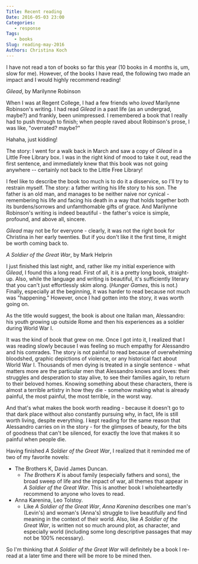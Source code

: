 ```yaml
---
Title: Recent reading
Date: 2016-05-03 23:00
Categories: 
   - response
Tags: 
   - books
Slug: reading-may-2016
Authors: Christina Koch
---
```


I have not read a ton of books so far this year (10 books in 4 months is, um, 
slow for me).  However, of the books I have read, the following two made an 
impact and I would highly recommend reading!  

*Gilead*, by Marilynne Robinson

When I was at Regent College, I had a few friends who *loved* Marilynne 
Robinson's writing.  I had read *Gilead* in a past life (as an undergrad, maybe?) 
and frankly, been unimpressed.  I remembered a book that I really had to 
push through to finish; when people raved about Robinson's prose, I was 
like, "overrated? maybe?"  

Hahaha, just kidding!  

The story: I went for a walk back in March and saw a copy 
of *Gilead* in a Little Free 
Library box.  I was in the right kind of mood to take it out, read 
the first sentence, and immediately knew that this book was not going 
anywhere -- certainly not back to the Little Free Library!  

I feel like to describe the book too much is to do it a disservice, so I'll 
try to restrain myself.  The story: a father writing his life story to his 
son.  The father is an old man, and manages to be 
neither naive nor cynical - remembering 
his life and facing his death in a way that holds together both its 
burdens/sorrows and unfamthomable gifts of grace.  And 
Marilynne Robinson's writing is indeed beautiful - the father's voice 
is simple, profound, and above all, sincere.  

*Gilead* may not be for everyone - clearly, it was not the right book 
for Christina in her early twenties.  But if you don't like it the first time,
it might be worth coming back to.  

*A Soldier of the Great War*, by Mark Helprin

I just finished this last night, and, rather like my initial experience 
with *Gilead*, I found this a long read.  First of all, it is a pretty long 
book, straight-up.  Also, while the language and writing is beautiful, 
it's sufficiently literary that you can't just effortlessly skim along. (*Hunger 
Games*, this is not.)  Finally, 
especially at the beginning, it was 
harder to read because not much was "happening."  However, 
once I had gotten into the story, it was worth going on. 

As the title would suggest, the book is about one Italian man, 
Alessandro: his youth growing up outside Rome and then his 
experiences as a soldier during World War I.  

It was the kind of book that grew on me.  Once I got into it, I realized 
that I was reading slowly because I was feeling so much empathy for 
Alessandro and his comrades.  The story is not painful to read 
because of overwhelming bloodshed, graphic depictions of violence, or 
any historical fact about World War I.  Thousands of men dying is treated 
in a single sentence - what matters more are the particular men that 
Alessandro knows and loves: their struggles and desperation to stay alive, 
to see their families again, to return to their beloved homes.  Knowing 
something about these characters, there is almost a terrible artistry 
in how they die - somehow making what is already painful, the most painful, 
the most terrible, in the worst way.  

And that's what makes the book worth reading - because it doesn't go to 
that dark place without also constantly pursuing why, in 
fact, life is still worth living, despite everything.  I kept 
reading for the same reason that Alessandro carries 
on in the story - for the glimpses of beauty, for the bits of goodness that 
can't be silenced, for exactly the love that makes it so painful when 
people die.  

Having finished *A Soldier of the Great War*, I realized that it reminded me of 
two of my favorite novels: 

* The Brothers K, David James Duncan. 
	* *The Brothers K* is about family (especially fathers and sons), 
	the broad sweep of life and the impact of war, all themes that appear 
	in *A Soldier of the Great War*.  This is another book I wholeheartedly 
	recommend to anyone who loves to read.  
* Anna Karenina, Leo Tolstoy. 
	* Like *A Soldier of the Great War*, *Anna Karenina* describes one 
	man's (Levin's) and woman's (Anna's) struggle to live beautifully 
	and find meaning in the context of their world.  Also, like  *A Soldier 
	of the Great War*, is written not so much around plot, as character, 
	and especially world (including some long descriptive passages that may 
	not be 100% necessary).

So I'm thinking that *A Soldier of the Great War* will 
definitely be a book I re-read at a later 
time and there will be more to be mined then.  